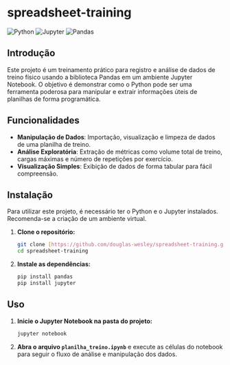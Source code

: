 # spreadsheet-training
![Python](https://img.shields.io/badge/-Python-3776AB?logo=python&logoColor=white) ![Jupyter](https://img.shields.io/badge/-Jupyter-F37626?logo=jupyter&logoColor=white) ![Pandas](https://img.shields.io/badge/-Pandas-150458?logo=pandas&logoColor=white)

## Introdução
Este projeto é um treinamento prático para registro e análise de dados de treino físico usando a biblioteca Pandas em um ambiente Jupyter Notebook. O objetivo é demonstrar como o Python pode ser uma ferramenta poderosa para manipular e extrair informações úteis de planilhas de forma programática.

## Funcionalidades
* **Manipulação de Dados**: Importação, visualização e limpeza de dados de uma planilha de treino.
* **Análise Exploratória**: Extração de métricas como volume total de treino, cargas máximas e número de repetições por exercício.
* **Visualização Simples**: Exibição de dados de forma tabular para fácil compreensão.

## Instalação
Para utilizar este projeto, é necessário ter o Python e o Jupyter instalados. Recomenda-se a criação de um ambiente virtual.

1.  **Clone o repositório:**
    ```bash
    git clone [https://github.com/douglas-wesley/spreadsheet-training.git](https://github.com/douglas-wesley/spreadsheet-training.git)
    cd spreadsheet-training
    ```

2.  **Instale as dependências:**
    ```bash
    pip install pandas
    pip install jupyter
    ```

## Uso
1.  **Inicie o Jupyter Notebook na pasta do projeto:**
    ```bash
    jupyter notebook
    ```
2.  **Abra o arquivo `planilha_treino.ipynb`** e execute as células do notebook para seguir o fluxo de análise e manipulação dos dados.
